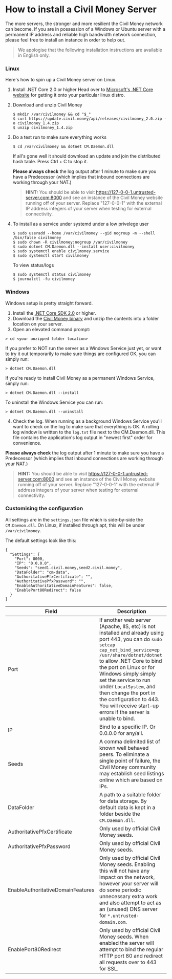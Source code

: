 How to install a Civil Money Server
===========

The more servers, the stronger and more resilient the Civil Money network can become.
If you are in possession of a Windows or Ubuntu server with a permanent IP address and 
reliable high bandwidth network connection, please feel free to install an instance in order to help out. 

>We apologise that the following installation instructions are available in English only.

### Linux 

Here's how to spin up a Civil Money server on Linux.


1. Install .NET Core 2.0 or higher
Head over to [Microsoft's .NET Core website](https://www.microsoft.com/net/learn/get-started/linuxubuntu) for getting it onto your particular linux distro.

2. Download and unzip Civil Money
    ```
    $ mkdir /var/civilmoney && cd "$_"
    $ curl https://update.civil.money/api/releases/civilmoney_2.0.zip -o civilmoney_1.4.zip
    $ unzip civilmoney_1.4.zip
    ```
3. Do a test run to make sure everything works
    ```
    $ cd /var/civilmoney && dotnet CM.Daemon.dll
    ```
    If all's gone well it should download an update and join the distributed hash table. Press Ctrl + C to stop it.

    **Please always check** the log output after 1 minute to make sure you have a Predecessor (which implies that inbound connections are working through your NAT.)

    > **HINT:** You should be able to visit https://127-0-0-1.untrusted-server.com:8000 and see an instance of the Civil Money website running off of your server. Replace "127-0-0-1" with the external IP address integers of your server when testing for external connectivity.


4. To install as a service under systemd under a low privelege user
    ```
    $ sudo useradd --home /var/civilmoney --gid nogroup -m --shell /bin/false civilmoney
    $ sudo chown -R civilmoney:nogroup /var/civilmoney
    $ sudo dotnet CM.Daemon.dll --install user:civilmoney
    $ sudo systemctl enable civilmoney.service
    $ sudo systemctl start civilmoney
    ```
    To view status/logs
    ```
    $ sudo systemctl status civilmoney
    $ journalctl -fu civilmoney 
    ```

### Windows
Windows setup is pretty straight forward.

1. Install the [.NET Core SDK 2.0](https://www.microsoft.com/net/download/windows) or higher.
2. Download the [Civil Money binary](https://update.civil.money/api/releases/civilmoney_2.0.zip) and unzip the contents into a folder location on your server.
3. Open an elevated command prompt:
```
> cd <your unzipped folder location>
```
If you prefer to NOT run the server as a Windows Service just yet, or want to try it out temporarily to make sure things are configured OK, you can simply run:
```
> dotnet CM.Daemon.dll
```
If you're ready to install Civil Money as a permanent Windows Service, simply run:
```
> dotnet CM.Daemon.dll --install
```
To uninstall the Windows Service you can run:
```
> dotnet CM.Daemon.dll --uninstall
```
4. Check the log. When running as a background Windows Service you'll want to check on the log to make sure that everything is OK. A rolling log window is written to the `log.txt` file next to the CM.Daemon.dll. This file contains the application's log output in "newest first" order for convenience.

**Please always check** the log output after 1 minute to make sure you have a Predecessor (which implies that inbound connections are working through your NAT.) 

> **HINT:** You should be able to visit https://127-0-0-1.untrusted-server.com:8000 and see an instance of the Civil Money website running off of your server. Replace "127-0-0-1" with the external IP address integers of your server when testing for external connectivity.


### Customising the configuration

All settings are in the `settings.json` file which is side-by-side the `CM.Daemon.dll`. On Linux, if installed through apt, this will be under `/var/civilmoney`.

The default settings look like this:
```
{
  "Settings": {
    "Port": 8000,
    "IP": "0.0.0.0",
    "Seeds": "seed1.civil.money,seed2.civil.money",
    "DataFolder": "cm-data",
    "AuthoritativePfxCertificate": "",
    "AuthoritativePfxPassword": "",
    "EnableAuthoritativeDomainFeatures": false,
    "EnablePort80Redirect": false
  }
}

```
| Field | Description     |
|-------|---------|
| Port | If another web server (Apache, IIS, etc) is not installed and already using port 443, you can do `sudo setcap cap_net_bind_service=ep /usr/share/dotnet/dotnet` to allow .NET Core to bind the port on Linux or for Windows simply simply set the service to run under `LocalSystem`, and then change the port in the configuration to 443. You will receive start-up errors if the server is unable to bind. |
| IP | Bind to a specific IP. Or 0.0.0.0 for any/all. |
| Seeds | A comma delimited list of known well behaved peers. To eliminate a single point of failure, the Civil Money community may establish seed listings online which are based on IPs. |
| DataFolder | A path to a suitable folder for data storage. By default data is kept in a folder beside the `CM.Daemon.dll`. |
| AuthoritativePfxCertificate | Only used by official Civil Money seeds. |
| AuthoritativePfxPassword | Only used by official Civil Money seeds. |
| EnableAuthoritativeDomainFeatures | Only used by official Civil Money seeds. Enabling this will not have any impact on the network, however your server will do some periodic unnecessary extra work and also attempt to act as an (unused) DNS server for `*.untrusted-domain.com`. |
| EnablePort80Redirect | Only used by official Civil Money seeds. When enabled the server will attempt to bind the regular HTTP port 80 and redirect all requests over to 443 for SSL. |

